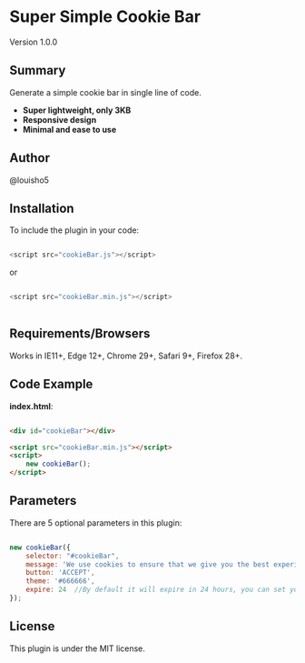 # Super Simple Cookie Bar

Version 1.0.0

## Summary

Generate a simple cookie bar in single line of code. 

* <strong>Super lightweight, only 3KB</strong><br>
* <strong>Responsive design</strong><br>
* <strong>Minimal and ease to use</strong><br>

## Author

@louisho5

## Installation

To include the plugin in your code:

```js script

<script src="cookieBar.js"></script>

```

or


```js script

<script src="cookieBar.min.js"></script>
	
```

## Requirements/Browsers

Works in IE11+, Edge 12+, Chrome 29+, Safari 9+, Firefox 28+.

## Code Example

**index.html**:

```html

<div id="cookieBar"></div>

<script src="cookieBar.min.js"></script>
<script>
    new cookieBar();
</script>

```

## Parameters

There are 5 optional parameters in this plugin:

```js script

new cookieBar({
    selector: "#cookieBar",
    message: 'We use cookies to ensure that we give you the best experience on our website. Please find more information <a href="#" target="_blank">here</a>.',
    button: 'ACCEPT',
    theme: '#666666',
    expire: 24	//By default it will expire in 24 hours, you can set your own duration e.g. 24*7 for 7 days
});		

```

## License

This plugin is under the MIT license.
